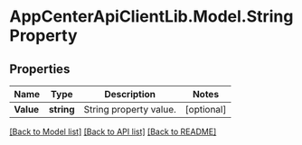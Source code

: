 # AppCenterApiClientLib.Model.StringProperty
## Properties

Name | Type | Description | Notes
------------ | ------------- | ------------- | -------------
**Value** | **string** | String property value. | [optional] 

[[Back to Model list]](../README.md#documentation-for-models) [[Back to API list]](../README.md#documentation-for-api-endpoints) [[Back to README]](../README.md)


